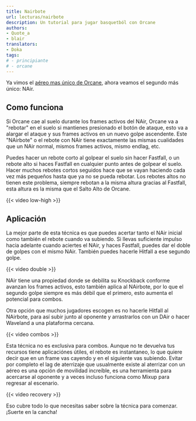 ```yaml
---
title: Nairbote
url: lecturas/nairbote
description: Un tutorial para jugar basquetból con Orcane
authors:
- Quote_a
- blair
translators:
- Doka
tags:
# - principiante
# - orcane
---
```


Ya vimos el [aéreo mas único de Orcane](/es/lecturas/como-usar-el-fair-de-orcane/), ahora veamos el segundo más único: NAir.

## Como funciona

Si Orcane cae al suelo durante los frames activos del NAir, Orcane va a "rebotar" en el suelo si mantienes presionado el botón de ataque, esto va a alargar el ataque y sus frames activos en un nuevo golpe ascendente. Este "NAirbote" o el rebote con NAir tiene exactamente las mismas cualidades que un NAir normal, mismos frames activos, mismo endlag, etc.

Puedes hacer un rebote corto al golpear el suelo sin hacer Fastfall, o un rebote alto si haces Fastfall en cualquier punto antes de golpear el suelo. Hacer muchos rebotes cortos seguidos hace que se vayan haciendo cada vez más pequeños hasta que ya no se pueda rebotar. Los rebotes altos no tienen este problema, siempre rebotan a la misma altura gracias al Fastfall, esta altura es la misma que el Salto Alto de Orcane.

{{< video low-high >}}

## Aplicación

La mejor parte de esta técnica es que puedes acertar tanto el NAir inicial como también el rebote cuando va subiendo. Si llevas suficiente impulso hacia adelante cuando aciertes el NAir, y haces Fastfall, puedes dar el doble de golpes con el mismo NAir. También puedes hacerle Hitfall a ese segundo golpe.

{{< video double >}}

NAir tiene una propiedad donde se debilita su Knockback conforme avanzan los frames activos, esto también aplica al NAirbote, por lo que el segundo golpe siempre es más débil que el primero, esto aumenta el potencial para combos.

Otra opción que muchos jugadores escogen es no hacerle Hitfall al NAirbote, para así subir junto al oponente y arrastrarlos con un DAir o hacer Waveland a una plataforma cercana.

{{< video combos >}}

Esta técnica no es exclusiva para combos. Aunque no te devuelva tus recursos tiene aplicaciónes útiles, el rebote es instantaneo, lo que quiere decir que en un frame vas cayendo y en el siguiente vas subiendo. Evitar por completo el lag de aterrizaje que usualmente existe al aterrizar con un aéreo es una opción de movilidad increíble, es una herramienta para acercarse al oponente y a veces incluso funciona como Mixup para regresar al escenario.

{{< video recovery >}}

Eso cubre todo lo que necesitas saber sobre la técnica para comenzar. ¡Suerte en la cancha!
